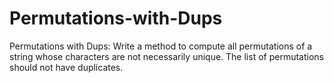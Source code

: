 # Permutations-with-Dups
Permutations with Dups: Write a method to compute all permutations of a string whose characters are not necessarily unique. The list of permutations should not have duplicates.

